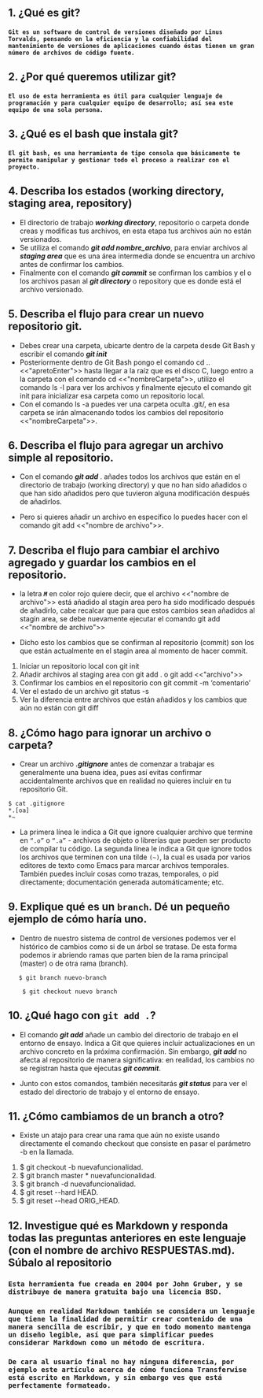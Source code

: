 ## 1. ¿Qué es git?

#### `Git es un software de control de versiones diseñado por Linus Torvalds, pensando en la eficiencia y la confiabilidad del mantenimiento de versiones de aplicaciones cuando éstas tienen un gran número de archivos de código fuente.` 

## 2. ¿Por qué queremos utilizar git?

#### `El uso de esta herramienta es útil para cualquier lenguaje de programación y para cualquier equipo de desarrollo; así sea este equipo de una sola persona.`

## 3. ¿Qué es el bash que instala git?

#### `El git bash, es una herramienta de tipo consola que básicamente te permite manipular y gestionar todo el proceso a realizar con el proyecto.`

## 4. Describa los estados (working directory, staging area, repository)

* El directorio de trabajo ***working directory***, repositorio o carpeta donde creas y modificas tus archivos, en esta etapa tus archivos aún no están versionados.
* Se utiliza el comando ***git add nombre_archivo***, para enviar archivos al ***staging area*** que es una área intermedia donde se encuentra un archivo antes de confirmar los cambios.
* Finalmente con el comando ***git commit*** se confirman los cambios y el o los archivos pasan al ***git directory*** o repository que es donde está el archivo versionado.

## 5. Describa el flujo para crear un nuevo repositorio git.

* Debes crear una carpeta, ubicarte dentro de la carpeta desde Git Bash y escribir el comando ***git init***
* Posteriormente dentro de Git Bash pongo el comando cd .. <<"apretoEnter">> hasta llegar a la raíz que es el disco C, luego entro a la carpeta con el comando cd <<"nombreCarpeta">>, utilizo el comando ls -l para ver los archivos y finalmente ejecuto el comando git init para inicializar esa carpeta como un repositorio local.
* Con el comando ls -a puedes ver una carpeta oculta .git/, en esa carpeta se irán almacenando todos los cambios del repositorio <<"nombreCarpeta">>.

## 6. Describa el flujo para agregar un archivo simple al repositorio.

* Con el comando ***git add*** . añades todos los archivos que están en el directorio de trabajo (working directory) y que no han sido añadidos o que han sido añadidos pero que tuvieron alguna modificación después de añadirlos.

* Pero si quieres añadir un archivo en específico lo puedes hacer con el comando git add <<"nombre de archivo">>.

## 7. Describa el flujo para cambiar el archivo agregado y guardar los cambios en el repositorio.

* la letra ***`M`*** en color rojo quiere decir, que el archivo <<"nombre de archivo">> está añadido al stagin area pero ha sido modificado después de añadirlo, cabe recalcar que para que estos cambios sean añadidos al stagin area, se debe nuevamente ejecutar el comando git add <<"nombre de archivo">>

* Dicho esto los cambios que se confirman al repositorio (commit) son los que están actualmente en el stagin area al momento de hacer commit.

1. Iniciar un repositorio local con git init
2. Añadir archivos al staging area con git add . o git add <<"archivo">>
3. Confirmar los cambios en el repositorio con git commit -m ‘comentario’
4. Ver el estado de un archivo git status -s
5. Ver la diferencia entre archivos que están añadidos y los cambios que aún no están con git diff

## 8. ¿Cómo hago para ignorar un archivo o carpeta?

* Crear un archivo ***.gitignore*** antes de comenzar a trabajar es generalmente una buena idea, pues así evitas confirmar accidentalmente archivos que en realidad no quieres incluir en tu repositorio Git.

~~~
$ cat .gitignore
*.[oa]
*~
~~~

* La primera línea le indica a Git que ignore cualquier archivo que termine en `“.o”` o `“.a”` - archivos de objeto o librerías que pueden ser producto de compilar tu código. La segunda línea le indica a Git que ignore todos los archivos que terminen con una tilde `(~)`, la cual es usada por varios editores de texto como Emacs para marcar archivos temporales. También puedes incluir cosas como trazas, temporales, o pid directamente; documentación generada automáticamente; etc.

## 9. Explique qué es un `branch`. Dé un pequeño ejemplo de cómo haría uno.

* Dentro de nuestro sistema de control de versiones podemos ver el histórico de cambios como si de un árbol se tratase. De esta forma podemos ir abriendo ramas que parten bien de la rama principal (master) o de otra rama (branch).

~~~
   $ git branch nuevo-branch
~~~

~~~
    $ git checkout nuevo branch
~~~


## 10. ¿Qué hago con `git add .`?

* El comando ***git add*** añade un cambio del directorio de trabajo en el entorno de ensayo. Indica a Git que quieres incluir actualizaciones en un archivo concreto en la próxima confirmación. Sin embargo, ***git add*** no afecta al repositorio de manera significativa: en realidad, los cambios no se registran hasta que ejecutas ***git commit***.

* Junto con estos comandos, también necesitarás ***git status*** para ver el estado del directorio de trabajo y el entorno de ensayo.

## 11. ¿Cómo cambiamos de un branch a otro?

* Existe un atajo para crear una rama que aún no existe usando directamente el comando checkout que consiste en pasar el parámetro -b en la llamada.

1. $ git checkout -b nuevafuncionalidad.
2. $ git branch master * nuevafuncionalidad.
3. $ git branch -d nuevafuncionalidad.
4. $ git reset --hard HEAD.
5. $ git reset --head ORIG_HEAD.

## 12. Investigue qué es Markdown y responda todas las preguntas anteriores en este lenguaje (con el nombre de archivo RESPUESTAS.md). Súbalo al repositorio

### `Esta herramienta fue creada en 2004 por John Gruber, y se distribuye de manera gratuita bajo una licencia BSD.`

### `Aunque en realidad Markdown también se considera un lenguaje que tiene la finalidad de permitir crear contenido de una manera sencilla de escribir, y que en todo momento mantenga un diseño legible, así que para simplificar puedes considerar Markdown como un método de escritura.`

### `De cara al usuario final no hay ninguna diferencia, por ejemplo este artículo acerca de cómo funciona Transferwise está escrito en Markdown, y sin embargo ves que está perfectamente formateado.`

